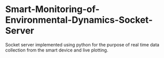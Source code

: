 # Smart-Monitoring-of-Environmental-Dynamics-Socket-Server
Socket server implemented using python for the purpose of real time data collection from the smart device and live plotting.
